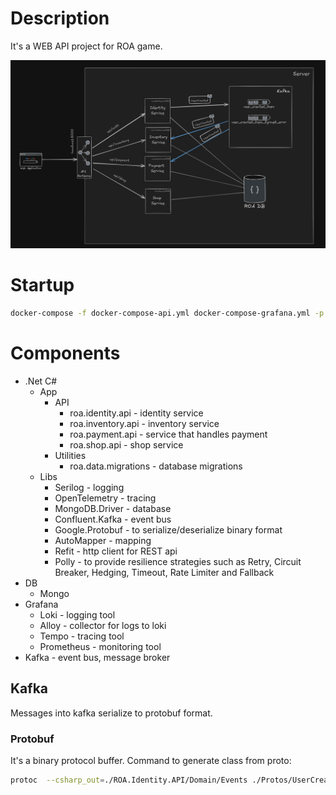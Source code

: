 # Description

It's a WEB API project for ROA game.

![[architecture]](./Attachments/architecture.jpg)

# Startup
```bash
docker-compose -f docker-compose-api.yml docker-compose-grafana.yml -p roa-api up -d
```

# Components
- .Net C#
  - App
    - API
      - roa.identity.api - identity service
      - roa.inventory.api - inventory service
      - roa.payment.api - service that handles payment
      - roa.shop.api - shop service
    - Utilities
      - roa.data.migrations - database migrations
  - Libs
    - Serilog - logging
    - OpenTelemetry - tracing
    - MongoDB.Driver - database
    - Confluent.Kafka - event bus
    - Google.Protobuf - to serialize/deserialize binary format
    - AutoMapper - mapping
    - Refit - http client for REST api
    - Polly - to provide resilience strategies such as Retry, Circuit Breaker, Hedging, Timeout, Rate Limiter and Fallback
- DB 
  - Mongo  
- Grafana
  - Loki - logging tool
  - Alloy - collector for logs to loki 
  - Tempo - tracing tool
  - Prometheus - monitoring tool
- Kafka - event bus, message broker 

## Kafka
Messages into kafka serialize to protobuf format.  
### Protobuf
It's a binary protocol buffer. 
Command to generate class from proto:
```bash
protoc  --csharp_out=./ROA.Identity.API/Domain/Events ./Protos/UserCreatedEvent.proto
```